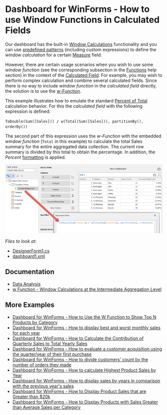 # Dashboard for WinForms - How to use Window Functions in Calculated Fields

Our dashboard has the built-in [Window Calculations](https://docs.devexpress.com/Dashboard/116917/common-features/advanced-analytics/window-calculations?p=netframework) functionality and you can use [predefined patterns](https://docs.devexpress.com/Dashboard/115920/common-features/advanced-analytics/window-calculations/creating-window-calculations) (including custom expressions) to define the *window calculation* for a certain [Measure](https://docs.devexpress.com/Dashboard/116523/basic-concepts-and-terminology/measures-and-dimensions?p=netframework) field.

However, there are certain usage scenarios when you wish to use some *window function* (see the corresponding subsection in the [Functions](https://docs.devexpress.com/Dashboard/400122/common-features/advanced-analytics/expression-constants-operators-and-functions#functions) help section) in the context of the [Calculated Field](https://docs.devexpress.com/Dashboard/116934/common-features/advanced-analytics/calculated-fields?p=netframework). For example, you may wish to perform complex calculation and combine several calculated fields. Since there is no way to include *window function* in the *calculated field* directly, the solution is to use the [w-Function](https://docs.devexpress.com/Dashboard/401421/common-features/advanced-analytics/aggregations/w-function-aggregation-intermediate-level?p=netframework).

This example illustrates how to emulate the standard [Percent of Total](https://docs.devexpress.com/Dashboard/115920/common-features/advanced-analytics/window-calculations/creating-window-calculations#percent-of-total) calculation behavior. For this the *calculated field* with the following expression is defined:

`ToDouble(Sum([Sales])) / w(Total(Sum([Sales])), partitionBy(), orderBy())`

The second part of this expression uses the *w-Function* with the embedded *window function* (`Total` in this example) to calculate the total Sales summary for the entire aggregated data collection. The current row summary is divided by this total to obtain the percentage. In addition, the *Percent* [formatting](https://docs.devexpress.com/Dashboard/15697/winforms-dashboard/winforms-designer/create-dashboards-in-the-winforms-designer/data-shaping/formatting-data) is applied.

![](images/screenshot.png)

<!-- default file list -->
*Files to look at*:

* [DesignerForm1.cs](./CS/DesignerForm1.cs)
* [dashboard1.xml](./CS/dashboard1.xml)
<!-- default file list end -->

## Documentation

- [Data Analysis](https://docs.devexpress.com/Dashboard/115868/winforms-dashboard/winforms-designer/create-dashboards-in-the-winforms-designer/data-analysis)
- [w Function - Window Calculations at the Intermediate Aggregation Level](https://docs.devexpress.com/Dashboard/401421/common-features/advanced-analytics/aggregations/w-function-aggregation-intermediate-level)


## More Examples

- [Dashboard for WinForms - How to Use the W Function to Show Top N Products by Category](https://github.com/DevExpress-Examples/winforms-dashboard-w-function-example)
- [Dashboard for WinForms - How to display best and worst monthly sales for each year](https://github.com/DevExpress-Examples/how-to-display-best-and-worst-monthly-sales-for-each-year-t369371)
- [Dashboard for WinForms - How to Calculate the Contribution of Quarterly Sales to Total Yearly Sales](https://github.com/DevExpress-Examples/how-to-calculate-the-contribution-of-quarterly-sales-to-total-yearly-sales)
- [Dashboard for WinForms - How to evaluate a customer acquisition using the quarter/year of their first purchase](https://github.com/DevExpress-Examples/how-to-divide-customers-count-by-the-number-of-orders-they-made-t372356)
- [Dashboard for WinForms - How to divide customers' count by the number of orders they made](https://github.com/DevExpress-Examples/how-to-divide-customers-count-by-the-number-of-orders-they-made-t372356)
- [Dashboard for WinForms - How to calculate Highest Product Sales by Year](https://github.com/DevExpress-Examples/how-to-show-products-with-the-best-sales-in-a-year-along-with-sales-values-t372408)
- [Dashboard for WinForms - How to display sales by years in comparison with the previous year's sales](https://github.com/DevExpress-Examples/win-dashboard-display-previous-year-sales)
- [Dashboard for WinForms - How to Display Product Sales that are Greater than $20k](https://github.com/DevExpress-Examples/How-to-Display-Product-Sales-that-are-Greater-than-20k)
- [Dashboard for WinForms - How to Display Products with Sales Greater than Average Sales per Category](https://github.com/DevExpress-Examples/How-to-Display-Product-with-Sales-Greater-than-Average-Sales-per-Category)